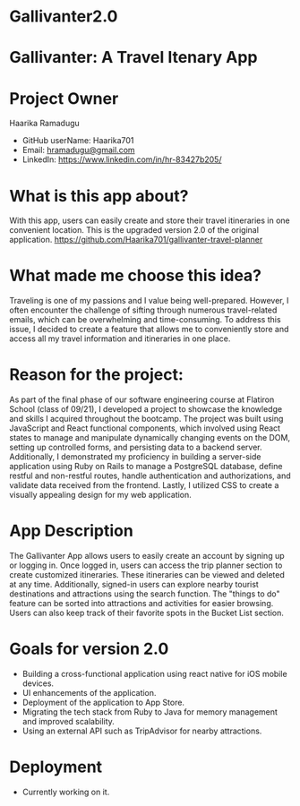 # Gallivanter2.0
# Gallivanter: A Travel Itenary App

# Project Owner
  Haarika Ramadugu
  - GitHub userName: Haarika701
  - Email: hramadugu@gmail.com
  - LinkedIn: https://www.linkedin.com/in/hr-83427b205/
        
# What is this app about?
With this app, users can easily create and store their travel itineraries in one convenient location. This is the upgraded version 2.0 of the original application.
https://github.com/Haarika701/gallivanter-travel-planner
  
# What made me choose this idea?
Traveling is one of my passions and I value being well-prepared. However, I often encounter the challenge of sifting through numerous travel-related emails, which can be overwhelming and time-consuming. To address this issue, I decided to create a feature that allows me to conveniently store and access all my travel information and itineraries in one place.
  
# Reason for the project: 
As part of the final phase of our software engineering course at Flatiron School (class of 09/21), I developed a project to showcase the knowledge and skills I acquired throughout the bootcamp. The project was built using JavaScript and React functional components, which involved using React states to manage and manipulate dynamically changing events on the DOM, setting up controlled forms, and persisting data to a backend server. Additionally, I demonstrated my proficiency in building a server-side application using Ruby on Rails to manage a PostgreSQL database, define restful and non-restful routes, handle authentication and authorizations, and validate data received from the frontend. Lastly, I utilized CSS to create a visually appealing design for my web application.
  
# App Description
The Gallivanter App allows users to easily create an account by signing up or logging in. Once logged in, users can access the trip planner section to create customized itineraries. These itineraries can be viewed and deleted at any time. Additionally, signed-in users can explore nearby tourist destinations and attractions using the search function. The "things to do" feature can be sorted into attractions and activities for easier browsing. Users can also keep track of their favorite spots in the Bucket List section. 

# Goals for version 2.0 
- Building a cross-functional application using react native for iOS mobile devices.
- UI enhancements of the application.
- Deployment of the application to App Store.
- Migrating the tech stack from Ruby to Java for memory management and improved scalability.
- Using an external API such as TripAdvisor for nearby attractions.
  
# Deployment
- Currently working on it.



